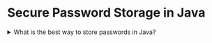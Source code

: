 # Secure Password Storage in Java

<details>
  <summary>What is the best way to store passwords in Java?</summary>

## 1. Use `char[]` (Recommended)
- **Why?** `char[]` is preferable over `String` because it allows you to clear the password from memory once it's no longer needed.
- **How?** You can overwrite the array after use.

```java
char[] password = new char[]{'s', 'e', 'c', 'r', 'e', 't'};
// Use the password...
Arrays.fill(password, ' '); // Clear the password from memory
```

## 2. Use `byte[]` (For Hashed Passwords)
- If passwords are stored in a database, **always hash them first** using algorithms like **PBKDF2, BCrypt, or Argon2**.
- Hashes should be stored as `byte[]`, not as a `String`, to avoid exposing sensitive information.

```java
byte[] hashedPassword = hashPassword("secretPassword");
// Store hashedPassword securely (e.g., in a database)
```

## 3. `SecureString` (Not Available in Java by Default)
- Some other languages have a `SecureString` class, but in Java, you'll need to use `char[]` or `byte[]` and manually clear them.

## Why Not `String`?
- **Immutable:** Strings are stored in the Java String Pool, making them harder to clear from memory.
- **Potential Exposure:** They may remain in memory for an unpredictable time and could be accessed by memory dump tools.

## Best Practices for Password Handling in Java
1. **Use `char[]` or `byte[]` instead of `String`.**
2. **Always hash passwords** before storing using PBKDF2, BCrypt, or Argon2.
3. **Use Secure Random Salt** to prevent rainbow table attacks.
4. **Encrypt passwords if storing temporarily in memory.**
5. **Clear the password data** immediately after use to avoid memory leaks.

Would you like a sample implementation of secure password hashing in Java? 🚀

</details>
